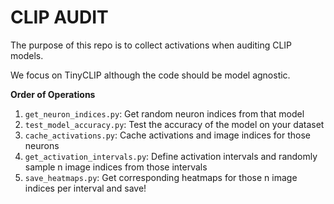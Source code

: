 # CLIP AUDIT
The purpose of this repo is to collect activations when auditing CLIP models.

We focus on TinyCLIP although the code should be model agnostic.

**Order of Operations** 
1. `get_neuron_indices.py`: Get random neuron indices from that model
2. `test_model_accuracy.py`: Test the accuracy of the model on your dataset
3. `cache_activations.py`: Cache activations and image indices for those neurons
4. `get_activation_intervals.py`: Define activation intervals and randomly sample n image indices from those intervals
5. `save_heatmaps.py`: Get corresponding heatmaps for those n image indices per interval and save!